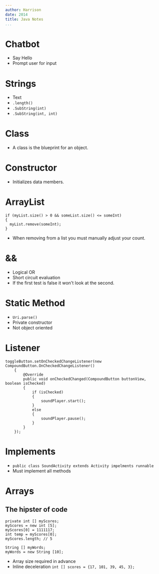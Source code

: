 ```yaml
---
author: Harrison
date: 2014
title: Java Notes
...
```


# Chatbot
* Say Hello
* Prompt user for input

# Strings
* Text
* `.length()`
* `.SubString(int)`
* `.SubString(int, int)`

# Class
* A class is the blueprint for an object.

# Constructor
* Initializes data members.

# ArrayList

~~~~~~~~~~~~~~~~~~~~~~~~~~~~~~~~~~~~~~~~~~~~~~~~~~~~{.java}
if (myList.size() > 0 && someList.size() <= someInt)
{
  myList.remove(someInt);
}
~~~~~~~~~~~~~~~~~~~~~~~~~~~~~~~~~~~~~~~~~~~~~~~~~~~~

* When removing from a list you must manually adjust your count.

# &&
* Logical OR
* Short circuit evaluation
* If the first test is false it won't look at the second.

# Static Method
* `Uri.parse()`
* Private constructor
* Not object oriented

# Listener

~~~~~~~~~~~~~~~~~~~~~~~~~~~~~~~~~~~~~~~~~~~~~~~~~~~~~~~~~~~~~~~~~~~~~~~~~~~~~~~~~~~~~~~{.java}
toggleButton.setOnCheckedChangeListener(new CompoundButton.OnCheckedChangeListener()
	{
		@Override
		public void onCheckedChanged(CompoundButton buttonView, boolean isChecked)
		{
			if (isChecked)
			{
				soundPlayer.start();
			}
			else
			{
				soundPlayer.pause();
			}
		}
	});
~~~~~~~~~~~~~~~~~~~~~~~~~~~~~~~~~~~~~~~~~~~~~~~~~~~~~~~~~~~~~~~~~~~~~~~~~~~~~~~~~~~~~~~

# Implements
* `public class SoundActivity extends Activity impelments runnable`
* Must implement all methods

# Arrays
## The hipster of code

~~~~~~~~~~~~~~~~~~~~~~~~~~~{.java}
private int [] myScores;
myScores = new int [5];
myScores[0] = 1111117;
int temp = myScores[0];
myScores.length; // 5

String [] myWords;
myWords = new String [10];
~~~~~~~~~~~~~~~~~~~~~~~~~~~

* Array size required in advance
* Inline deceleration `int [] scores = {17, 101, 39, 45, 3};`

